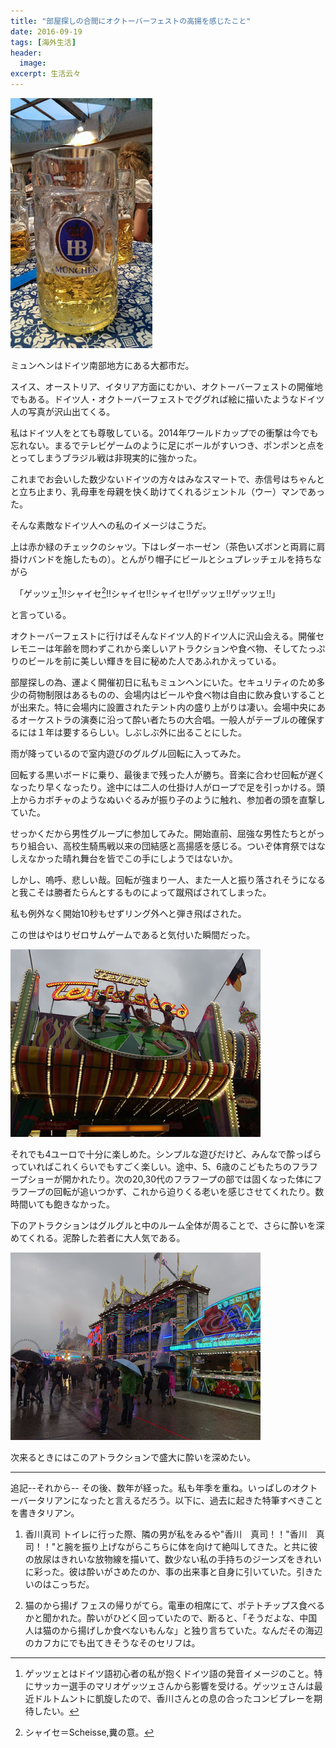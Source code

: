 ```yaml
---
title: "部屋探しの合間にオクトーバーフェストの高揚を感じたこと"
date: 2016-09-19
tags: [海外生活]
header:
  image:
excerpt: 生活云々
---
```


![Maßbier](/images/Octberfest/IMPGa.JPG "ひとのこぶしが五つははいるであろうおおきなぐらす")




ミュンヘンはドイツ南部地方にある大都市だ。




スイス、オーストリア、イタリア方面にむかい、オクトーバーフェストの開催地でもある。ドイツ人・オクトーバーフェストでググれば絵に描いたようなドイツ人の写真が沢山出てくる。

私はドイツ人をとても尊敬している。2014年ワールドカップでの衝撃は今でも忘れない。まるでテレビゲームのように足にボールがすいつき、ポンポンと点をとってしまうブラジル戦は非現実的に強かった。

これまでお会いした数少ないドイツの方々はみなスマートで、赤信号はちゃんとと立ち止まり、乳母車を母親を快く助けてくれるジェントル（ウー）マンであった。

そんな素敵なドイツ人への私のイメージはこうだ。

上は赤か緑のチェックのシャツ。下はレダーホーゼン（茶色いズボンと両肩に肩掛けバンドを施したもの）。とんがり帽子にビールとシュプレッチェルを持ちながら

　「ゲッツェ[^1]!!シャイセ[^3]!!シャイセ!!シャイセ!!ゲッツェ!!ゲッツェ!!」

と言っている。


オクトーバーフェストに行けばそんなドイツ人的ドイツ人に沢山会える。開催セレモニーは年齢を問わずこれから楽しいアトラクションや食べ物、そしてたっぷりのビールを前に美しい輝きを目に秘めた人であふれかえっている。

部屋探しの為、運よく開催初日に私もミュンヘンにいた。セキュリティのため多少の荷物制限はあるものの、会場内はビールや食べ物は自由に飲み食いすることが出来た。特に会場内に設置されたテント内の盛り上がりは凄い。会場中央にあるオーケストラの演奏に沿って酔い者たちの大合唱。一般人がテーブルの確保するには１年は要するらしい。しぶしぶ外に出ることにした。

雨が降っているので室内遊びのグルグル回転に入ってみた。

回転する黒いボードに乗り、最後まで残った人が勝ち。音楽に合わせ回転が遅くなったり早くなったり。途中には二人の仕掛け人がロープで足を引っかける。頭上からカボチャのようなぬいぐるみが振り子のように触れ、参加者の頭を直撃していた。

せっかくだから男性グループに参加してみた。開始直前、屈強な男性たちとがっちり組合い、高校生騎馬戦以来の団結感と高揚感を感じる。ついぞ体育祭ではなしえなかった晴れ舞台を皆でこの手にしようではないか。

しかし、嗚呼、悲しい哉。回転が強まり一人、また一人と振り落されそうになると我こそは勝者たらんとするものによって蹴飛ばされてしまった。

私も例外なく開始10秒もせずリング外へと弾き飛ばされた。

この世はやはりゼロサムゲームであると気付いた瞬間だった。

![回転盤](/images/Octberfest/IMGP0697.JPG)

それでも4ユーロで十分に楽しめた。シンプルな遊びだけど、みんなで酔っぱらっていればこれくらいでもすごく楽しい。途中、5、6歳のこどもたちのフラフープショーが開かれたり。次の20,30代のフラフープの部では固くなった体にフラフープの回転が追いつかず、これから迫りくる老いを感じさせてくれたり。数時間いても飽きなかった。

下のアトラクションはグルグルと中のルーム全体が周ることで、さらに酔いを深めてくれる。泥酔した若者に大人気である。

![屋敷](/images/Octberfest/IMGP0725.JPG "3年通ったが、結局、この銅像の意味をしることは無かった。無くても卒業できた。")

次来るときにはこのアトラクションで盛大に酔いを深めたい。

-------
追記--それから--
その後、数年が経った。私も年季を重ね。いっぱしのオクトーバータリアンになったと言えるだろう。以下に、過去に起きた特筆すべきことを書きタリアン。

1. 香川真司
トイレに行った際、隣の男が私をみるや"香川　真司！！"香川　真司！！"と腕を振り上げながらこちらに体を向けて絶叫してきた。と共に彼の放尿はきれいな放物線を描いて、数少ない私の手持ちのジーンズをきれいに彩った。彼は酔いがさめたのか、事の出来事と自身に引いていた。引きたいのはこっちだ。

2. 猫のから揚げ
フェスの帰りがてら。電車の相席にて、ポテトチップス食べるかと聞かれた。酔いがひどく回っていたので、断ると、「そうだよな、中国人は猫のから揚げしか食べないもんな」と独り言ちていた。なんだその海辺のカフカにでも出てきそうなそのセリフは。


[^1]: ゲッツェとはドイツ語初心者の私が抱くドイツ語の発音イメージのこと。特にサッカー選手のマリオゲッツェさんから影響を受ける。ゲッツェさんは最近ドルトムントに凱旋したので、香川さんとの息の合ったコンビプレーを期待したい。[^2]
[^2]: 香川さんはトルコに移籍しましたね。ドイツはロシアワールドカップで予選敗退しましたね。ざまぁねえな！
[^3]: シャイセ＝Scheisse,糞の意。
